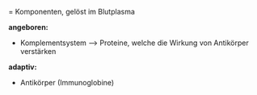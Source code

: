 = Komponenten, gelöst im Blutplasma

**angeboren:**
- Komplementsystem --> Proteine, welche die Wirkung von Antikörper verstärken

**adaptiv:**
- Antikörper (Immunoglobine)